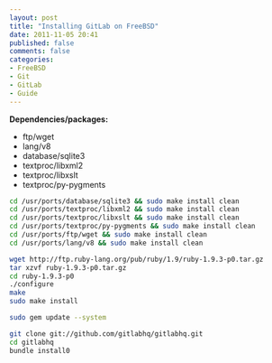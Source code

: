 ```yaml
---
layout: post
title: "Installing GitLab on FreeBSD"
date: 2011-11-05 20:41
published: false
comments: false
categories:
- FreeBSD
- Git
- GitLab
- Guide
---
```


**Dependencies/packages:**

- ftp/wget
- lang/v8
- database/sqlite3
- textproc/libxml2
- textproc/libxslt
- textproc/py-pygments

``` bash
cd /usr/ports/database/sqlite3 && sudo make install clean
cd /usr/ports/textproc/libxml2 && sudo make install clean
cd /usr/ports/textproc/libxslt && sudo make install clean
cd /usr/ports/textproc/py-pygments && sudo make install clean
cd /usr/ports/ftp/wget && sudo make install clean
cd /usr/ports/lang/v8 && sudo make install clean

wget http://ftp.ruby-lang.org/pub/ruby/1.9/ruby-1.9.3-p0.tar.gz 
tar xzvf ruby-1.9.3-p0.tar.gz
cd ruby-1.9.3-p0
./configure
make
sudo make install

sudo gem update --system

git clone git://github.com/gitlabhq/gitlabhq.git
cd gitlabhq
bundle install0

```
